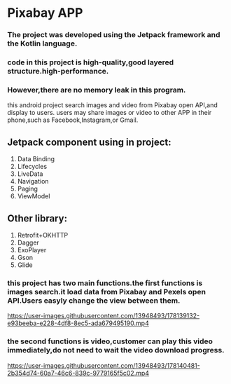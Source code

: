 # Pixabay APP
### The project was developed using the Jetpack framework and the Kotlin language.
### code in this project is high-quality,good layered structure.high-performance.
### However,there are no memory leak in this program.
this android project search images and video from Pixabay open API,and display to users.
users may share images or video to other APP in their phone,such as Facebook,Instagram,or Gmail.

## Jetpack component using in project:
1. Data Binding
2. Lifecycles
3. LiveData
4. Navigation
5. Paging
6. ViewModel

## Other library:
1. Retrofit+OKHTTP
2. Dagger
3. ExoPlayer
4. Gson
5. Glide

### this project has two main functions.the first functions is images search.it load data from Pixabay and Pexels open API.Users easyly change the view between them.
https://user-images.githubusercontent.com/13948493/178139132-e93beeba-e228-4df8-8ec5-ada679495190.mp4

### the second functions is video,customer can play this video immediately,do not need to wait the video download progress.
https://user-images.githubusercontent.com/13948493/178140481-2b354d74-60a7-46c6-839c-9779165f5c02.mp4
